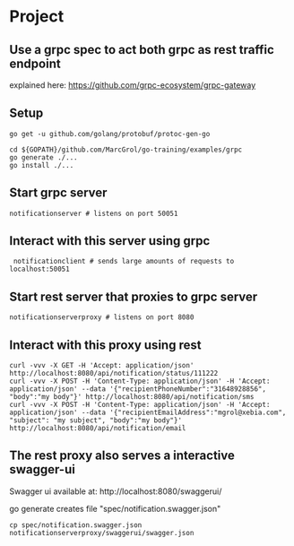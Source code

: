 # Project


## Use a grpc spec to act both grpc as rest traffic endpoint

explained here: https://github.com/grpc-ecosystem/grpc-gateway


## Setup

    go get -u github.com/golang/protobuf/protoc-gen-go
    
    cd ${GOPATH}/github.com/MarcGrol/go-training/examples/grpc
    go generate ./...
    go install ./...
    

## Start grpc server

    notificationserver # listens on port 50051

## Interact with this server using grpc
 
     notificationclient # sends large amounts of requests to localhost:50051
     
## Start rest server that proxies to grpc server

    notificationserverproxy # listens on port 8080
         
##  Interact with this proxy using rest

    curl -vvv -X GET -H 'Accept: application/json' http://localhost:8080/api/notification/status/111222
    curl -vvv -X POST -H 'Content-Type: application/json' -H 'Accept: application/json' --data '{"recipientPhoneNumber":"31648928856", "body":"my body"}' http://localhost:8080/api/notification/sms
    curl -vvv -X POST -H 'Content-Type: application/json' -H 'Accept: application/json' --data '{"recipientEmailAddress":"mgrol@xebia.com", "subject": "my subject", "body":"my body"}' http://localhost:8080/api/notification/email

## The rest proxy also serves a interactive swagger-ui

Swagger ui available at: http://localhost:8080/swaggerui/

go generate creates file "spec/notification.swagger.json"

    cp spec/notification.swagger.json notificationserverproxy/swaggerui/swagger.json
    
